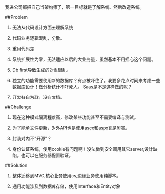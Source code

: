 ﻿我进公司都把自己当架构师了，第一目标就是了解系统，然后改造系统。

##Problem

1. 无法从代码设计方面去理解系统

1. 代码业务逻辑混乱，分散。

1. 重用代码差

1. 系统扩展性为零，无法适应以后的大业务量，虽然基本不用担心这个问题。

1. Db first导致生成的对象很乱。

1. 独立的功能需要使用新的数据库？有点被吓住了。我要多花点时间来考虑一些数据库设计！做分析统计不吓死人。
Saas是不是这样做的呢？

1. 开发各自为政，没有文档。

##Challenge

1. 现在这种模式隔离程度高，修改某些功能甚至不需要编译与测试。

1. 为了能单文件更新，对外API也是使用ascx和aspx真是厉害。

1. 封装对内不"开源"？

1. 身份认证系统，使用cookie有问题啊！没法做到安全调用其它server,设计缺陷。也可以在服务器配置验证。

##Solution

1. 整体迁移到MVC,核心业务使用cs,边缘业务使用纯脚本。

1. 通用功能涉及到数据库存储，使用Interface和Entity对象